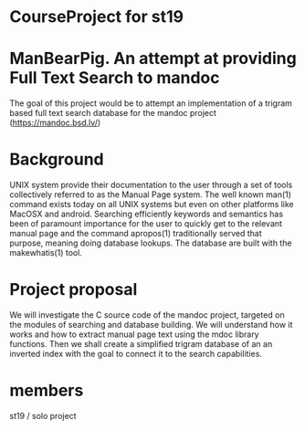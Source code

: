 # CourseProject for st19

# ManBearPig. An attempt at providing Full Text Search to mandoc
The goal of this project would be to attempt an implementation of a trigram based full text search database
for the mandoc project (https://mandoc.bsd.lv/)

# Background
UNIX system provide their documentation to the user through a set of tools collectively referred to
as the Manual Page system. The well known man(1) command exists today on all UNIX systems but even
on other platforms like MacOSX and android. Searching efficiently keywords and semantics has been
of paramount importance for the user to quickly get to the relevant manual page and the command
apropos(1) traditionally served that purpose, meaning doing database lookups. 
The database are built with the makewhatis(1) tool.

# Project proposal
We will investigate the C source code of the mandoc project, targeted on the modules of searching
and database building. We will understand how it works and how to extract manual page text
using the mdoc library functions. Then we shall create a simplified trigram database of an 
an inverted index with the goal to connect it to the search capabilities.

# members
st19 / solo project 
